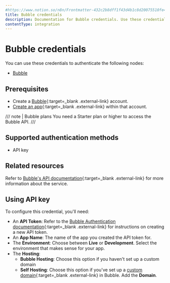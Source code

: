 ```yaml
---
#https://www.notion.so/n8n/Frontmatter-432c2b8dff1f43d4b1c8d20075510fe4
title: Bubble credentials
description: Documentation for Bubble credentials. Use these credentials to authenticate Bubble in n8n, a workflow automation platform.
contentType: integration
---
```


# Bubble credentials

You can use these credentials to authenticate the following nodes:

- [Bubble](/integrations/builtin/app-nodes/n8n-nodes-base.bubble/)

## Prerequisites

- Create a [Bubble](https://bubble.io){:target=_blank .external-link} account.
- [Create an app](https://manual.bubble.io/help-guides/getting-started/creating-and-managing-apps#creating-apps){:target=_blank .external-link} within that account.

/// note | Bubble plans
You need a Starter plan or higher to access the Bubble API.
///

## Supported authentication methods

- API key

## Related resources

Refer to [Bubble's API documentation](https://manual.bubble.io/help-guides/integrations/api){:target=_blank .external-link} for more information about the service.

## Using API key

To configure this credential, you'll need:

- An **API Token**: Refer to the [Bubble Authentication documentation](https://manual.bubble.io/core-resources/api/the-bubble-api/the-data-api/authentication){:target=_blank .external-link} for instructions on creating a new API token.
- An **App Name**: The name of the app you created the API token for.
- The **Environment**: Choose between **Live** or **Development**. Select the environment that makes sense for your app.
- The **Hosting**:
    - **Bubble Hosting**: Choose this option if you haven't set up a custom domain
    - **Self Hosting**: Choose this option if you've set up a [custom domain](https://manual.bubble.io/help-guides/design/elements/the-page#custom-domain-1){:target=_blank .external-link} in Bubble. Add the **Domain**.

